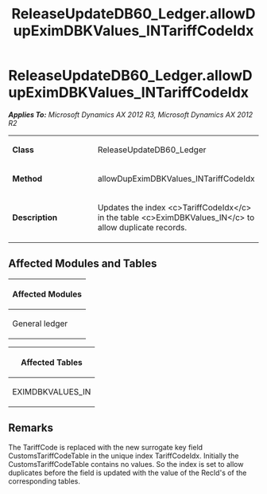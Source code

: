 ﻿---
title: ReleaseUpdateDB60_Ledger.allowDupEximDBKValues_INTariffCodeIdx
TOCTitle: ReleaseUpdateDB60_Ledger.allowDupEximDBKValues_INTariffCodeIdx
ms:assetid: 06a186cd-4dad-4cf7-847a-44fe2312c2af
ms:mtpsurl: https://msdn.microsoft.com/en-us/library/JJ684740(v=AX.60)
ms:contentKeyID: 49706435
ms.date: 05/18/2015
mtps_version: v=AX.60
---

# ReleaseUpdateDB60\_Ledger.allowDupEximDBKValues\_INTariffCodeIdx 


_**Applies To:** Microsoft Dynamics AX 2012 R3, Microsoft Dynamics AX 2012 R2_

<table>
<colgroup>
<col style="width: 50%" />
<col style="width: 50%" />
</colgroup>
<tbody>
<tr class="odd">
<td><p><strong>Class</strong></p></td>
<td><p>ReleaseUpdateDB60_Ledger</p></td>
</tr>
<tr class="even">
<td><p><strong>Method</strong></p></td>
<td><p>allowDupEximDBKValues_INTariffCodeIdx</p></td>
</tr>
<tr class="odd">
<td><p><strong>Description</strong></p></td>
<td><p>Updates the index &lt;c&gt;TariffCodeIdx&lt;/c&gt; in the table &lt;c&gt;EximDBKValues_IN&lt;/c&gt; to allow duplicate records.</p></td>
</tr>
</tbody>
</table>


## Affected Modules and Tables

<table>
<colgroup>
<col style="width: 100%" />
</colgroup>
<thead>
<tr class="header">
<th><p>Affected Modules</p></th>
</tr>
</thead>
<tbody>
<tr class="odd">
<td><p>General ledger</p></td>
</tr>
</tbody>
</table>


<table>
<colgroup>
<col style="width: 100%" />
</colgroup>
<thead>
<tr class="header">
<th><p>Affected Tables</p></th>
</tr>
</thead>
<tbody>
<tr class="odd">
<td><p>EXIMDBKVALUES_IN</p></td>
</tr>
</tbody>
</table>


## Remarks

The TariffCode is replaced with the new surrogate key field CustomsTariffCodeTable in the unique index TariffCodeIdx. Initially the CustomsTariffCodeTable contains no values. So the index is set to allow duplicates before the field is updated with the value of the RecId's of the corresponding tables.

  



